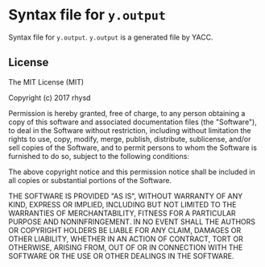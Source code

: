 Syntax file for `y.output`
==========================

Syntax file for `y.output`. `y.output` is a generated file by YACC.

## License

  The MIT License (MIT)

  Copyright (c) 2017 rhysd

  Permission is hereby granted, free of charge, to any person obtaining a copy
  of this software and associated documentation files (the "Software"), to deal
  in the Software without restriction, including without limitation the rights
  to use, copy, modify, merge, publish, distribute, sublicense, and/or sell copies
  of the Software, and to permit persons to whom the Software is furnished to do so,
  subject to the following conditions:

  The above copyright notice and this permission notice shall be included in all
  copies or substantial portions of the Software.

  THE SOFTWARE IS PROVIDED "AS IS", WITHOUT WARRANTY OF ANY KIND, EXPRESS OR IMPLIED,
  INCLUDING BUT NOT LIMITED TO THE WARRANTIES OF MERCHANTABILITY, FITNESS FOR A PARTICULAR
  PURPOSE AND NONINFRINGEMENT. IN NO EVENT SHALL THE AUTHORS OR COPYRIGHT HOLDERS BE
  LIABLE FOR ANY CLAIM, DAMAGES OR OTHER LIABILITY, WHETHER IN AN ACTION OF CONTRACT,
  TORT OR OTHERWISE, ARISING FROM, OUT OF OR IN CONNECTION WITH THE SOFTWARE OR
  THE USE OR OTHER DEALINGS IN THE SOFTWARE.
